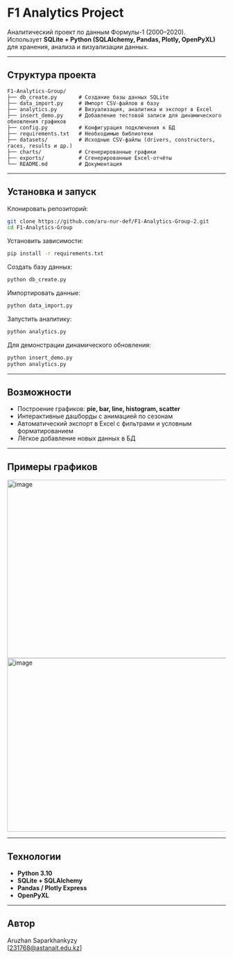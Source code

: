 #  F1 Analytics Project

Аналитический проект по данным Формулы-1 (2000–2020).  
Использует **SQLite + Python (SQLAlchemy, Pandas, Plotly, OpenPyXL)** для хранения, анализа и визуализации данных.

---

##  Структура проекта

```
F1-Analytics-Group/
├── db_create.py       # Создание базы данных SQLite
├── data_import.py     # Импорт CSV-файлов в базу
├── analytics.py       # Визуализация, аналитика и экспорт в Excel
├── insert_demo.py     # Добавление тестовой записи для динамического обновления графиков
├── config.py          # Конфигурация подключения к БД
├── requirements.txt   # Необходимые библиотеки
├── datasets/          # Исходные CSV-файлы (drivers, constructors, races, results и др.)
├── charts/            # Сгенерированные графики
├── exports/           # Сгенерированные Excel-отчёты
└── README.md          # Документация
```

---

##  Установка и запуск

Клонировать репозиторий:

```bash
git clone https://github.com/aru-nur-def/F1-Analytics-Group-2.git
cd F1-Analytics-Group
```

Установить зависимости:

```bash
pip install -r requirements.txt
```

Создать базу данных:

```bash
python db_create.py
```

Импортировать данные:

```bash
python data_import.py
```

Запустить аналитику:

```bash
python analytics.py
```

Для демонстрации динамического обновления:

```bash
python insert_demo.py
python analytics.py
```

---

##  Возможности

- Построение графиков: **pie, bar, line, histogram, scatter**
- Интерактивные дашборды с анимацией по сезонам
- Автоматический экспорт в Excel с фильтрами и условным форматированием
- Лёгкое добавление новых данных в БД

---

##  Примеры графиков

<img width="523" height="411" alt="image" src="https://github.com/user-attachments/assets/dc359c13-81f9-454a-aba7-3f77f76a93a1" />
<img width="640" height="400" alt="image" src="https://github.com/user-attachments/assets/57d06897-0bf4-4ff7-9766-0f4dafdab231" />


---

##  Технологии

- **Python 3.10**
- **SQLite + SQLAlchemy**
- **Pandas / Plotly Express**
- **OpenPyXL**

---

##  Автор

Aruzhan Saparkhankyzy  
[231768@astanait.edu.kz]


